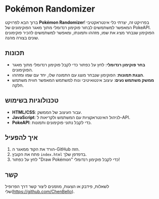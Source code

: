# Pokémon Randomizer

ברוך הבא לפרויקט **Pokémon Randomizer**! בפרויקט זה, יצרתי כלי אינטראקטיבי המאפשר למשתמשים לבחור פוקימון רנדומלי מתוך מאגר הפוקימונים של PokeAPI. הפוקימון שנבחר מציג את שמו, מזההו ותמונתו, ומאפשר למשתמשים להכיר פוקימונים שונים בצורה מהנה.

## תכונות

- **בחר פוקימון רנדומלי**: לחץ על כפתור כדי לקבל פוקימון רנדומלי מתוך מאגר הפוקימונים.
- **הצגת תמונות**: הפוקימון שנבחר מוצג עם התמונה שלו, יחד עם שמו ומזההו.
- **ממשק משתמש נעים**: עיצוב אינטואיטיבי ונוח למשתמש המאפשר חווית משתמש חלקה.

## טכנולוגיות בשימוש

- **HTML/CSS**: עבור העיצוב של הממשק.
- **JavaScript**: לניהול האינטראקציות עם המשתמש ולקריאות ל-API.
- **PokeAPI**: כדי לקבל נתוני פוקימונים ותמונות.

## איך להפעיל

1. הורד את הקוד ממאגר ה-GitHub הזה.
2. פתח את הקובץ `index.html` בדפדפן שלך.
3. לחץ על כפתור "Draw Pokémon" כדי לקבל פוקימון רנדומלי!



## קשר

לשאלות, פידבק או הצעות, מוזמנים ליצור קשר דרך הפרופיל שלי(https://github.com/ChenBello).
